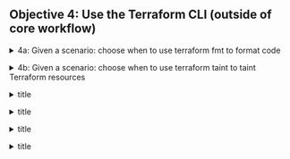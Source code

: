 ## Objective 4: Use the Terraform CLI (outside of core workflow)

<p>
<details><summary>4a: Given a scenario: choose when to use terraform fmt to format code </summary>
<p>

The `terraform fmt` command is used to rewrite Terraform configuration files to a canonical and recommended format and style. 
Also ensures consistency within your codebase and can help troubleshoot invalid characters etc. 
</details>

<p>
<details><summary> 4b: Given a scenario: choose when to use terraform taint to taint Terraform resources </summary>
<p>

</details>

<p>
<details><summary> title </summary>
<p>

</details>

<p>
<details><summary> title </summary>
<p>

</details>

<p>
<details><summary> title </summary>
<p>

</details>

<p>
<details><summary> title </summary>
<p>

</details>

